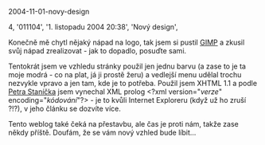 2004-11-01-novy-design

4, '011104', '1. listopadu 2004 20:38', 'Nový design',

Konečně mě chytl nějaký nápad na logo, tak jsem si pustil
<a href="http://www.gimp.cz">GIMP</a> a zkusil svůj nápad
zrealizovat - jak to dopadlo, posuďte sami.

Tentokrát jsem ve vzhledu stránky použil jen jednu barvu
(a zase to je ta moje modrá - co na plat, já ji prostě žeru)
a vedlejší menu udělal trochu nezvykle vpravo a jen tam, kde
je to potřeba. Použil jsem XHTML 1.1 a podle
<a href="http://interval.cz/clanek.asp?article=3609">Petra Staníčka</a>
jsem vynechal XML prolog
&lt;?xml version="_verze_" encoding="_kódování_"?&gt; - je to kvůli
Internet Exploreru (když už ho zruší ?!?), v jeho článku se dozvíte více.

Tento weblog také čeká na přestavbu, ale čas je proti nám, takže zase někdy příště.
Doufám, že se vám nový vzhled bude líbit...
